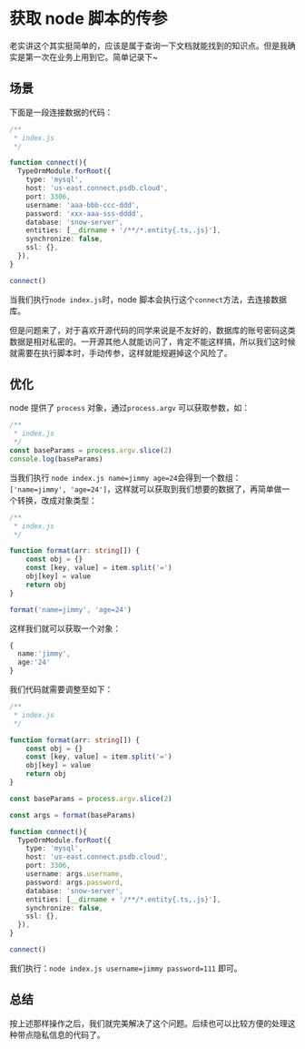 # 获取 node 脚本的传参

老实讲这个其实挺简单的，应该是属于查询一下文档就能找到的知识点。但是我确实是第一次在业务上用到它。简单记录下~

## 场景

下面是一段连接数据的代码：

```ts
/**
 * index.js
 */

function connect(){
  TypeOrmModule.forRoot({
    type: 'mysql',
    host: 'us-east.connect.psdb.cloud',
    port: 3306,
    username: 'aaa-bbb-ccc-ddd',
    password: 'xxx-aaa-sss-dddd',
    database: 'snow-server',
    entities: [__dirname + '/**/*.entity{.ts,.js}'],
    synchronize: false,
    ssl: {},
  }),
}

connect()
```

当我们执行`node index.js`时，node 脚本会执行这个`connect`方法，去连接数据库。

但是问题来了，对于喜欢开源代码的同学来说是不友好的，数据库的账号密码这类数据是相对私密的。一开源其他人就能访问了，肯定不能这样搞，所以我们这时候就需要在执行脚本时，手动传参，这样就能规避掉这个风险了。

## 优化

node 提供了 `process` 对象，通过`process.argv` 可以获取参数，如：

```js
/**
 * index.js
 */
const baseParams = process.argv.slice(2)
console.log(baseParams)
```

当我们执行 `node index.js name=jimmy age=24`会得到一个数组：`['name=jimmy', 'age=24']`，这样就可以获取到我们想要的数据了，再简单做一个转换，改成对象类型：

```ts
/**
 * index.js
 */

function format(arr: string[]) {
	const obj = {}
	const [key, value] = item.split('=')
	obj[key] = value
	return obj
}

format('name=jimmy', 'age=24')
```

这样我们就可以获取一个对象：

```ts
{
  name:'jimmy',
  age:'24'
}
```

我们代码就需要调整至如下：

```ts
/**
 * index.js
 */

function format(arr: string[]) {
	const obj = {}
	const [key, value] = item.split('=')
	obj[key] = value
	return obj
}

const baseParams = process.argv.slice(2)

const args = format(baseParams)

function connect(){
  TypeOrmModule.forRoot({
    type: 'mysql',
    host: 'us-east.connect.psdb.cloud',
    port: 3306,
    username: args.username,
    password: args.password,
    database: 'snow-server',
    entities: [__dirname + '/**/*.entity{.ts,.js}'],
    synchronize: false,
    ssl: {},
  }),
}

connect()
```

我们执行：`node index.js username=jimmy password=111` 即可。

## 总结

按上述那样操作之后，我们就完美解决了这个问题。后续也可以比较方便的处理这种带点隐私信息的代码了。

